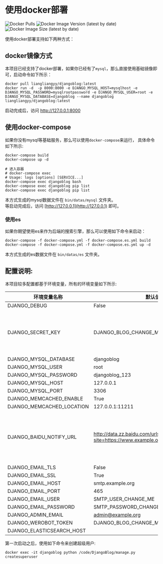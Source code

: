 # 使用docker部署
![Docker Pulls](https://img.shields.io/docker/pulls/liangliangyy/djangoblog)
![Docker Image Version (latest by date)](https://img.shields.io/docker/v/liangliangyy/djangoblog?sort=date)
![Docker Image Size (latest by date)](https://img.shields.io/docker/image-size/liangliangyy/djangoblog)

使用docker部署支持如下两种方式：
## docker镜像方式
本项目已经支持了docker部署，如果你已经有了`mysql`，那么直接使用基础镜像即可，启动命令如下所示：
```shell
docker pull liangliangyy/djangoblog:latest
docker run -d  -p 8000:8000 -e DJANGO_MYSQL_HOST=mysqlhost -e DJANGO_MYSQL_PASSWORD=mysqlrootpassword -e DJANGO_MYSQL_USER=root -e DJANGO_MYSQL_DATABASE=djangoblog --name djangoblog liangliangyy/djangoblog:latest
```
启动完成后，访问 http://127.0.0.1:8000 
## 使用docker-compose
如果你没有mysql等基础服务，那么可以使用`docker-compose`来运行，
具体命令如下所示:
```shell
docker-compose build
docker-compose up -d

# 进入容器 
# docker-compose exec 
# Usage: logs [options] [SERVICE...]
docker-compose exec djangoblog bash
docker-compose exec djangoblog pip list
docker-compose exec djangoblog pip list
```
本方式生成的mysql数据文件在 `bin/datas/mysql` 文件夹。  
等启动完成后，访问 [http://127.0.0.1](http://127.0.0.1) 即可。
### 使用es
如果你期望使用es来作为后端的搜索引擎，那么可以使用如下命令来启动：
```shell
docker-compose -f docker-compose.yml -f docker-compose.es.yml build
docker-compose -f docker-compose.yml -f docker-compose.es.yml up -d
```
本方式生成的es数据文件在 `bin/datas/es` 文件夹。
## 配置说明:

本项目较多配置都基于环境变量，所有的环境变量如下所示:

| 环境变量名称              | 默认值                                                                     | 备注                                                                                           |
|---------------------------|----------------------------------------------------------------------------|------------------------------------------------------------------------------------------------|
| DJANGO_DEBUG              | False                                                                      |                                                                                                |
| DJANGO_SECRET_KEY         | DJANGO_BLOG_CHANGE_ME                                                      | 请务必修改，建议[随机生成](https://www.random.org/passwords/?num=5&len=24&format=html&rnd=new) |
| DJANGO_MYSQL_DATABASE     | djangoblog                                                                 |                                                                                                |
| DJANGO_MYSQL_USER         | root                                                                       |                                                                                                |
| DJANGO_MYSQL_PASSWORD     | djangoblog_123                                                             |                                                                                                |
| DJANGO_MYSQL_HOST         | 127.0.0.1                                                                  |                                                                                                |
| DJANGO_MYSQL_PORT         | 3306                                                                       |                                                                                                |
| DJANGO_MEMCACHED_ENABLE   | True                                                                       |                                                                                                |
| DJANGO_MEMCACHED_LOCATION | 127.0.0.1:11211                                                            |                                                                                                |
| DJANGO_BAIDU_NOTIFY_URL   | http://data.zz.baidu.com/urls?site=https://www.example.org&token=CHANGE_ME | 请在[百度站长平台](https://ziyuan.baidu.com/linksubmit/index)获取接口地址                      |
| DJANGO_EMAIL_TLS          | False                                                                      |                                                                                                |
| DJANGO_EMAIL_SSL          | True                                                                       |                                                                                                |
| DJANGO_EMAIL_HOST         | smtp.example.org                                                           |                                                                                                |
| DJANGO_EMAIL_PORT         | 465                                                                        |                                                                                                |
| DJANGO_EMAIL_USER         | SMTP_USER_CHANGE_ME                                                        |                                                                                                |
| DJANGO_EMAIL_PASSWORD     | SMTP_PASSWORD_CHANGE_ME                                                    |                                                                                                |
| DJANGO_ADMIN_EMAIL        | admin@example.org                                                          |                                                                                                |
| DJANGO_WEROBOT_TOKEN      | DJANGO_BLOG_CHANGE_ME  
|DJANGO_ELASTICSEARCH_HOST|

第一次启动之后，使用如下命令来创建超级用户:
```shell
docker exec -it djangoblog python /code/DjangoBlog/manage.py createsuperuser
```
